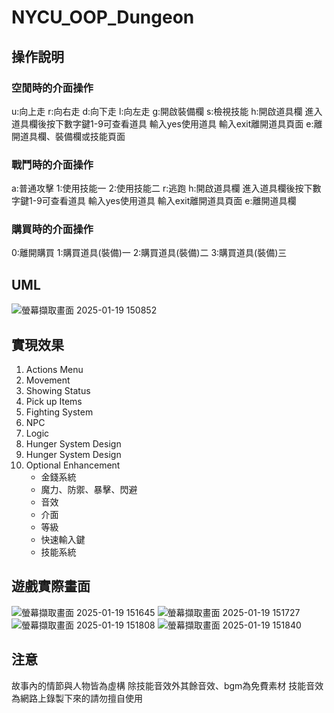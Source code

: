 # NYCU_OOP_Dungeon
## 操作說明
### 空閒時的介面操作
u:向上走 r:向右走 d:向下走 l:向左走
g:開啟裝備欄 s:檢視技能 
h:開啟道具欄 進入道具欄後按下數字鍵1-9可查看道具 輸入yes使用道具 輸入exit離開道具頁面
e:離開道具欄、裝備欄或技能頁面
### 戰鬥時的介面操作
a:普通攻擊 1:使用技能一 2:使用技能二
r:逃跑
h:開啟道具欄 進入道具欄後按下數字鍵1-9可查看道具 輸入yes使用道具 輸入exit離開道具頁面
e:離開道具欄
### 購買時的介面操作
0:離開購買 1:購買道具(裝備)一 2:購買道具(裝備)二 3:購買道具(裝備)三
## UML
![螢幕擷取畫面 2025-01-19 150852](https://github.com/user-attachments/assets/6322c820-e18b-4215-9401-bc42fdca083d)
## 實現效果
1. Actions Menu
2. Movement
3. Showing Status
4. Pick up Items
5. Fighting System
6. NPC
7. Logic
8. Hunger System Design
9. Hunger System Design
10. Optional Enhancement
    - 金錢系統
    - 魔力、防禦、暴擊、閃避
    - 音效
    - 介面
    - 等級
    - 快速輸入鍵
    - 技能系統
## 遊戲實際畫面
![螢幕擷取畫面 2025-01-19 151645](https://github.com/user-attachments/assets/f757346b-58ae-4db4-9eb5-abeb3679047d)
![螢幕擷取畫面 2025-01-19 151727](https://github.com/user-attachments/assets/b53ff949-1338-404b-b637-65eb122ffb90)
![螢幕擷取畫面 2025-01-19 151808](https://github.com/user-attachments/assets/08856af4-7248-4b5c-a1fa-339b08af0899)
![螢幕擷取畫面 2025-01-19 151840](https://github.com/user-attachments/assets/25b7f130-ecb7-4ccc-90ef-ad37eebf49ab)

## 注意
故事內的情節與人物皆為虛構
除技能音效外其餘音效、bgm為免費素材
技能音效為網路上錄製下來的請勿擅自使用





